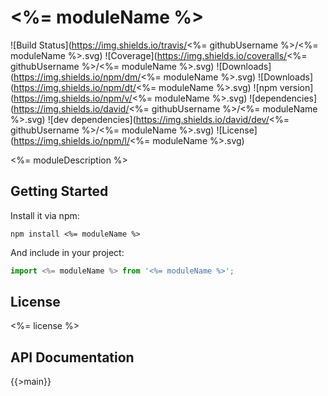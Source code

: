 # <%= moduleName %>

![Build Status](https://img.shields.io/travis/<%= githubUsername %>/<%= moduleName %>.svg)
![Coverage](https://img.shields.io/coveralls/<%= githubUsername %>/<%= moduleName %>.svg)
![Downloads](https://img.shields.io/npm/dm/<%= moduleName %>.svg)
![Downloads](https://img.shields.io/npm/dt/<%= moduleName %>.svg)
![npm version](https://img.shields.io/npm/v/<%= moduleName %>.svg)
![dependencies](https://img.shields.io/david/<%= githubUsername %>/<%= moduleName %>.svg)
![dev dependencies](https://img.shields.io/david/dev/<%= githubUsername %>/<%= moduleName %>.svg)
![License](https://img.shields.io/npm/l/<%= moduleName %>.svg)

<%= moduleDescription %>

## Getting Started

Install it via npm:

```shell
npm install <%= moduleName %>
```

And include in your project:

```javascript
import <%= moduleName %> from '<%= moduleName %>';
```

## License

<%= license %>

## API Documentation

{{>main}}


